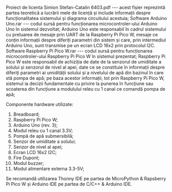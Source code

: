   Proiect de licenta Simion Stefan-Catalin 6403.pdf --- acest fișier reprezintă partea teoretică a lucrării mele de licență și include informații despre funcționalitatea sistemului și diagrama circuitului acestuia;
  Software Arduino Uno.rar --- codul sursă pentru funcționarea microcontroler-ului Arduino Uno în sistemul dezvoltat; Arduino Uno este responsabil în cadrul sistemului cu preluarea de mesaje prin UART de la Raspberry Pi Pico W, mesaje ce conțin informații despre diferiți parametri din sistem și care, prin intermediul Arduino Uno, sunt transmise pe un ecran LCD 16x2 prin protocolul I2C.
  Software Raspberry Pi Pico W.rar --- codul sursă pentru funcționarea microcontroler-ului Raspberry Pi Pico W în sistemul prezentat; Raspberry Pi Pico W este responsabil de achiziția de date de la senzorul de umiditate a solului și senzorul de nivel al apei, date ce se constituie în informații despre diferiți parametri ai umidității solului și a nivelului de apă din bazinul în care stă pompa de apă; pe baza acestor informații, tot prin Raspberry Pi Pico W, sistemul ia decizii fundamentale cu privire la punerea în funcțiune sau scoaterea din funcțiune a modulului releu cu 1 canal ce comandă pompa de apă;

  Componente hardware utilizate:
1. Breadboard;
2. Raspberry Pi Pico W;
3. Arduino Uno (rev. 3);
4. Modul releu cu 1 canal 3.3V;
5. Pompă de apă submersibilă;
6. Senzor de umiditate a solului;
7. Senzor de nivel al apei;
8. Ecran LCD 16x2 I2C;
9. Fire Dupont;
10. Modul buzzer;
11. Modul alimentare externa 3.3-5V;

  Se recomandă utilizarea Thonny IDE pe partea de MicroPython & Rapsberry Pi Pico W și Arduino IDE pe partea de C/C++ & Arduino IDE.
